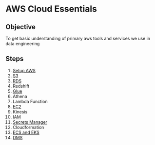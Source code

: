 # AWS Cloud Essentials

## Objective

To get basic understanding of primary aws tools and services we use in data engineering

## Steps

1. [Setup AWS](./setup-aws.md)
1. [S3](./s3.md)
1. [RDS](./rds.md)
1. Redshift
1. [Glue](./glue.md)
1. Athena
1. Lambda Function
1. [EC2](./ec2.md)
1. Kinesis
1. [IAM](./iam.md)
1. [Secrets Manager](./secrets-manager/)
1. Cloudformation
1. [ECS and EKS](./containers-on-aws.md)
1. [DMS](./dms.md)